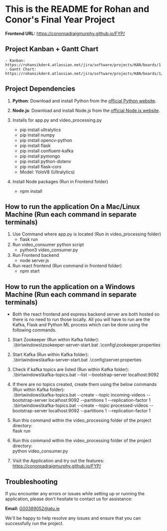 # This is the README for Rohan and Conor's Final Year Project

**Frontend URL:** https://conorpadraigmurphy.github.io/FYP/

## Project Kanban + Gantt Chart

    - Kanban: https://rohansikder4.atlassian.net/jira/software/projects/KAN/boards/1
    - Gantt Chart: https://rohansikder4.atlassian.net/jira/software/projects/KAN/boards/1/timeline

## Project Dependencies

1. **Python**: Download and install Python from the [official Python website](https://www.python.org/downloads/).

2. **Node.js**: Download and install Node.js from the [official Node.js website](https://nodejs.org/en/download/).

3. Installs for app.py and video_processing.py

   - pip install ultralytics
   - pip install numpy
   - pip install opencv-python
   - pip install flask
   - pip install confluent-kafka
   - pip install pymongo
   - pip install python-dotenv
   - pip install flask-cors
   - Model: YoloV8 (Ultralytics)

4. Install Node packages (Run in Frontend folder)
   - npm install

## How to run the application On a Mac/Linux Machine (Run each command in separate terminals)

1. Use Command where app.py is located (Run in video_processing folder)
   - flask run
2. Run video_consumer python script
   - python3 video_consumer.py
3. Run Frontend backend
   - node server.js
4. Run react frontend (Run command in frontend folder)
   - npm start

## How to run the application on a Windows Machine (Run each command in separate terminals)

- Both the react frontend and express backend server are both hosted so there is no need to run those locally. All you will have to run are the Kafka, Flask and Python ML process which can be done using the following commands.

1. Start Zookeeper (Run within Kafka folder):<br/>
   .\bin\windows\zookeeper-server-start.bat .\config\zookeeper.properties

2. Start Kafka (Run within Kafka folder):<br/>
   .\bin\windows\kafka-server-start.bat .\config\server.properties

3. Check if kafka topics are listed (Run within Kafka folder):<br/>
   .\bin\windows\kafka-topics.bat --list --bootstrap-server localhost:9092

4. If there are no topics created, create them using the below commands (Run within Kafka folder):<br/>
   .\bin\windows\kafka-topics.bat --create --topic incoming-videos --bootstrap-server localhost:9092 --partitions 1 --replication-factor 1<br/>
   .\bin\windows\kafka-topics.bat --create --topic processed-videos --bootstrap-server localhost:9092 --partitions 1 --replication-factor 1

5. Run this command within the video_processing folder of the project directory:<br/>
   flask run

6. Run this command within the video_processing folder of the project directory:<br/>
   python video_consumer.py

7. Visit the Application and try out the features:<br/>
   https://conorpadraigmurphy.github.io/FYP/

## Troubleshooting

If you encounter any errors or issues while setting up or running the application, please don't hesitate to contact us for assistance:

**Email:** G00389052@atu.ie

We'll be happy to help resolve any issues and ensure that you can successfully run the project.

